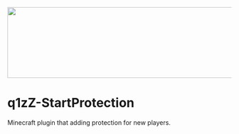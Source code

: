 
<p align="center">
  <img width="800" height="160" src="https://i.imgur.com/Ad6vsU5.png">
</p>

# q1zZ-StartProtection

Minecraft plugin that adding protection for new players.
